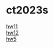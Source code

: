 # ct2023s
[hw11](https://yenchieh0716.github.io/ct2023s/hw11/)<br>
[hw12](https://yenchieh0716.github.io/ct2023s/hw12/)<br>
[hw5](https://yenchieh0716.github.io/ct2023s/hw05/)
